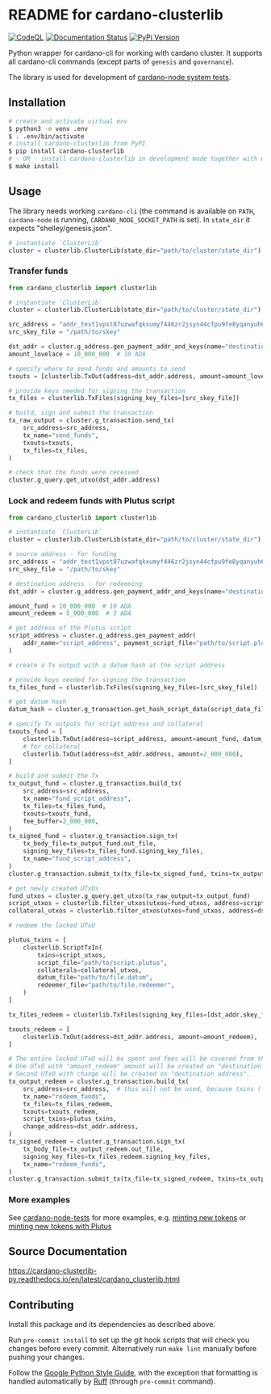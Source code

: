 # README for cardano-clusterlib

[![CodeQL](https://github.com/input-output-hk/cardano-clusterlib-py/actions/workflows/codeql.yml/badge.svg)](https://github.com/input-output-hk/cardano-clusterlib-py/actions)
[![Documentation Status](https://readthedocs.org/projects/cardano-clusterlib-py/badge/?version=latest)](https://cardano-clusterlib-py.readthedocs.io/en/latest/?badge=latest)
[![PyPi Version](https://img.shields.io/pypi/v/cardano-clusterlib.svg)](https://pypi.org/project/cardano-clusterlib/)

Python wrapper for cardano-cli for working with cardano cluster. It supports all cardano-cli commands (except parts of `genesis` and `governance`).

The library is used for development of [cardano-node system tests](https://github.com/input-output-hk/cardano-node-tests).

## Installation

```sh
# create and activate virtual env
$ python3 -m venv .env
$ . .env/bin/activate
# install cardano-clusterlib from PyPI
$ pip install cardano-clusterlib
# - OR - install cardano-clusterlib in development mode together with dev requirements
$ make install
```

## Usage

The library needs working `cardano-cli` (the command is available on `PATH`, `cardano-node` is running, `CARDANO_NODE_SOCKET_PATH` is set). In `state_dir` it expects "shelley/genesis.json".

```python
# instantiate `ClusterLib`
cluster = clusterlib.ClusterLib(state_dir="path/to/cluster/state_dir")
```

### Transfer funds

```python
from cardano_clusterlib import clusterlib

# instantiate `ClusterLib`
cluster = clusterlib.ClusterLib(state_dir="path/to/cluster/state_dir")

src_address = "addr_test1vpst87uzwafqkxumyf446zr2jsyn44cfpu9fe8yqanyuh6glj2hkl"
src_skey_file = "/path/to/skey"

dst_addr = cluster.g_address.gen_payment_addr_and_keys(name="destination_address")
amount_lovelace = 10_000_000  # 10 ADA

# specify where to send funds and amounts to send
txouts = [clusterlib.TxOut(address=dst_addr.address, amount=amount_lovelace)]

# provide keys needed for signing the transaction
tx_files = clusterlib.TxFiles(signing_key_files=[src_skey_file])

# build, sign and submit the transaction
tx_raw_output = cluster.g_transaction.send_tx(
    src_address=src_address,
    tx_name="send_funds",
    txouts=txouts,
    tx_files=tx_files,
)

# check that the funds were received
cluster.g_query.get_utxo(dst_addr.address)
```

### Lock and redeem funds with Plutus script

```python
from cardano_clusterlib import clusterlib

# instantiate `ClusterLib`
cluster = clusterlib.ClusterLib(state_dir="path/to/cluster/state_dir")

# source address - for funding
src_address = "addr_test1vpst87uzwafqkxumyf446zr2jsyn44cfpu9fe8yqanyuh6glj2hkl"
src_skey_file = "/path/to/skey"

# destination address - for redeeming
dst_addr = cluster.g_address.gen_payment_addr_and_keys(name="destination_address")

amount_fund = 10_000_000  # 10 ADA
amount_redeem = 5_000_000  # 5 ADA

# get address of the Plutus script
script_address = cluster.g_address.gen_payment_addr(
    addr_name="script_address", payment_script_file="path/to/script.plutus"
)

# create a Tx output with a datum hash at the script address

# provide keys needed for signing the transaction
tx_files_fund = clusterlib.TxFiles(signing_key_files=[src_skey_file])

# get datum hash
datum_hash = cluster.g_transaction.get_hash_script_data(script_data_file="path/to/file.datum")

# specify Tx outputs for script address and collateral
txouts_fund = [
    clusterlib.TxOut(address=script_address, amount=amount_fund, datum_hash=datum_hash),
    # for collateral
    clusterlib.TxOut(address=dst_addr.address, amount=2_000_000),
]

# build and submit the Tx
tx_output_fund = cluster.g_transaction.build_tx(
    src_address=src_address,
    tx_name="fund_script_address",
    tx_files=tx_files_fund,
    txouts=txouts_fund,
    fee_buffer=2_000_000,
)
tx_signed_fund = cluster.g_transaction.sign_tx(
    tx_body_file=tx_output_fund.out_file,
    signing_key_files=tx_files_fund.signing_key_files,
    tx_name="fund_script_address",
)
cluster.g_transaction.submit_tx(tx_file=tx_signed_fund, txins=tx_output_fund.txins)

# get newly created UTxOs
fund_utxos = cluster.g_query.get_utxo(tx_raw_output=tx_output_fund)
script_utxos = clusterlib.filter_utxos(utxos=fund_utxos, address=script_address)
collateral_utxos = clusterlib.filter_utxos(utxos=fund_utxos, address=dst_addr.address)

# redeem the locked UTxO

plutus_txins = [
    clusterlib.ScriptTxIn(
        txins=script_utxos,
        script_file="path/to/script.plutus",
        collaterals=collateral_utxos,
        datum_file="path/to/file.datum",
        redeemer_file="path/to/file.redeemer",
    )
]

tx_files_redeem = clusterlib.TxFiles(signing_key_files=[dst_addr.skey_file])

txouts_redeem = [
    clusterlib.TxOut(address=dst_addr.address, amount=amount_redeem),
]

# The entire locked UTxO will be spent and fees will be covered from the locked UTxO.
# One UTxO with "amount_redeem" amount will be created on "destination address".
# Second UTxO with change will be created on "destination address".
tx_output_redeem = cluster.g_transaction.build_tx(
    src_address=src_address,  # this will not be used, because txins (`script_txins`) are specified explicitly
    tx_name="redeem_funds",
    tx_files=tx_files_redeem,
    txouts=txouts_redeem,
    script_txins=plutus_txins,
    change_address=dst_addr.address,
)
tx_signed_redeem = cluster.g_transaction.sign_tx(
    tx_body_file=tx_output_redeem.out_file,
    signing_key_files=tx_files_redeem.signing_key_files,
    tx_name="redeem_funds",
)
cluster.g_transaction.submit_tx(tx_file=tx_signed_redeem, txins=tx_output_fund.txins)
```

### More examples

See [cardano-node-tests](https://github.com/input-output-hk/cardano-node-tests) for more examples, e.g. [minting new tokens](https://github.com/input-output-hk/cardano-node-tests/blob/4b50e8069f5294aaba14140ef0509e2857bec35d/cardano_node_tests/utils/clusterlib_utils.py#L491) or [minting new tokens with Plutus](https://github.com/input-output-hk/cardano-node-tests/blob/4b50e8069f5294aaba14140ef0509e2857bec35d/cardano_node_tests/tests/tests_plutus/test_mint_build.py#L151-L195)


## Source Documentation

<https://cardano-clusterlib-py.readthedocs.io/en/latest/cardano_clusterlib.html>


## Contributing

Install this package and its dependencies as described above.

Run `pre-commit install` to set up the git hook scripts that will check you changes before every commit. Alternatively run `make lint` manually before pushing your changes.

Follow the [Google Python Style Guide](https://google.github.io/styleguide/pyguide.html), with the exception that formatting is handled automatically by [Ruff](https://github.com/astral-sh/ruff) (through `pre-commit` command).
